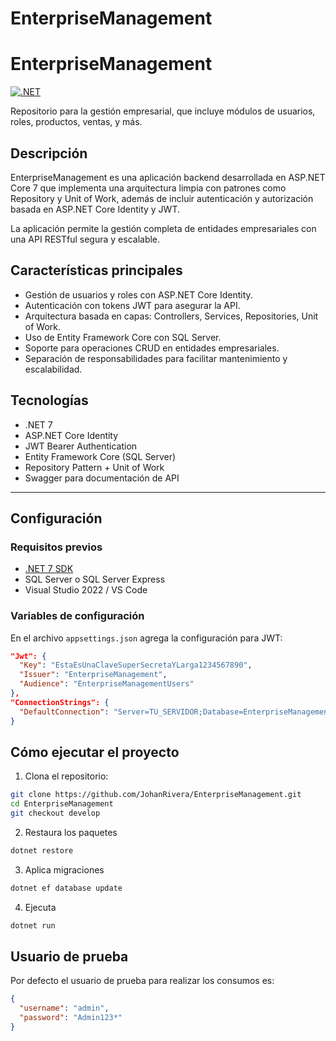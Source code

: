 # EnterpriseManagement

# EnterpriseManagement

[![.NET](https://github.com/JohanRivera/EnterpriseManagement/actions/workflows/dotnet.yml/badge.svg)](https://github.com/JohanRivera/EnterpriseManagement/actions/workflows/dotnet.yml)

Repositorio para la gestión empresarial, que incluye módulos de usuarios, roles, productos, ventas, y más.

## Descripción

EnterpriseManagement es una aplicación backend desarrollada en ASP.NET Core 7 que implementa una arquitectura limpia con patrones como Repository y Unit of Work, además de incluir autenticación y autorización basada en ASP.NET Core Identity y JWT.

La aplicación permite la gestión completa de entidades empresariales con una API RESTful segura y escalable.

## Características principales

- Gestión de usuarios y roles con ASP.NET Core Identity.
- Autenticación con tokens JWT para asegurar la API.
- Arquitectura basada en capas: Controllers, Services, Repositories, Unit of Work.
- Uso de Entity Framework Core con SQL Server.
- Soporte para operaciones CRUD en entidades empresariales.
- Separación de responsabilidades para facilitar mantenimiento y escalabilidad.

## Tecnologías

- .NET 7
- ASP.NET Core Identity
- JWT Bearer Authentication
- Entity Framework Core (SQL Server)
- Repository Pattern + Unit of Work
- Swagger para documentación de API

---

## Configuración

### Requisitos previos

- [.NET 7 SDK](https://dotnet.microsoft.com/en-us/download/dotnet/7.0)
- SQL Server o SQL Server Express
- Visual Studio 2022 / VS Code

### Variables de configuración

En el archivo `appsettings.json` agrega la configuración para JWT:

```json
"Jwt": {
  "Key": "EstaEsUnaClaveSuperSecretaYLarga1234567890",
  "Issuer": "EnterpriseManagement",
  "Audience": "EnterpriseManagementUsers"
},
"ConnectionStrings": {
  "DefaultConnection": "Server=TU_SERVIDOR;Database=EnterpriseManagementDb;Trusted_Connection=True;"
}
```

## Cómo ejecutar el proyecto

1. Clona el repositorio:

```bash
git clone https://github.com/JohanRivera/EnterpriseManagement.git
cd EnterpriseManagement
git checkout develop
```

2. Restaura los paquetes

```bash
dotnet restore
```

3. Aplica migraciones

```bash
dotnet ef database update
```

4. Ejecuta
```bash
dotnet run
```

## Usuario de prueba

Por defecto el usuario de prueba para realizar los consumos es:
```json
{
  "username": "admin",
  "password": "Admin123*"
}
```

